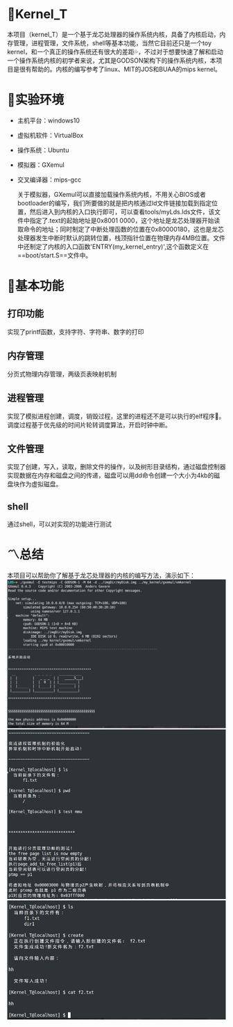 # :whale:Kernel_T
本项目（kernel_T）是一个基于龙芯处理器的操作系统内核，具备了内核启动，内存管理，进程管理，文件系统，shell等基本功能，当然它目前还只是一个toy kernel，和一个真正的操作系统还有很大的差距:sweat_drops:，不过对于想要快速了解和启动一个操作系统内核的初学者来说，尤其是GODSON架构下的操作系统内核，本项目是很有帮助的。内核的编写参考了linux、MIT的JOS和BUAA的mips kernel。
# :cactus:实验环境
* 主机平台：windows10
* 虚拟机软件：VirtualBox
* 操作系统：Ubuntu
* 模拟器：GXemul
* 交叉编译器：mips-gcc
  
  关于模拟器，GXemul可以直接加载操作系统内核，不用关心BIOS或者bootloader的编写，我们所要做的就是把内核通过ld文件链接加载到指定位置，然后进入到内核的入口执行即可，可以查看tools/myLds.lds文件，该文件中指定了.text的起始地址是0x8001 0000，这个地址是龙芯处理器开始读取命令的地址；同时制定了中断处理函数的位置在0x80000180，这也是龙芯处理器发生中断时默认的跳转位置，栈顶指针位置在物理内存4MB位置。文件中还制定了内核的入口函数'ENTRY(my_kernel_entry)',这个函数定义在==boot/start.S==文件中。
  
# :lemon:基本功能
## 打印功能
实现了printf函数，支持字符、字符串、数字的打印
## 内存管理
分页式物理内存管理，两级页表映射机制
## 进程管理
实现了模拟进程创建，调度，销毁过程，这里的进程还不是可以执行的elf程序:eyes:。调度过程基于优先级的时间片轮转调度算法，开启时钟中断。
## 文件管理
实现了创建，写入，读取，删除文件的操作，以及树形目录结构，通过磁盘控制器实现数据在内存和磁盘之间的传递，磁盘可以用dd命令创建一个大小为4kb的磁盘块作为虚拟磁盘。
## shell
通过shell，可以对实现的功能进行测试

# :part_alternation_mark:总结
本项目可以帮助你了解基于龙芯处理器的内核的编写方法，演示如下：
![img](./img/pic01.jpg)
![img](./img/pic02.jpg)
![img](./img/pic03.jpg)
